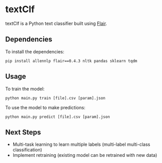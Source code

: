 # textClf

textClf is a Python text classifier built using [Flair](https://github.com/zalandoresearch/flair).

## Dependencies

To install the dependencies:

```
pip install allennlp flair==0.4.3 nltk pandas sklearn tqdm
```

## Usage

To train the model:
```
python main.py train [file].csv [param].json
```

To use the model to make predictions:
```
python main.py predict [file].csv [param].json
```

## Next Steps

- Multi-task learning to learn multiple labels (multi-label multi-class classification)
- Implement retraining (existing model can be retrained with new data)
